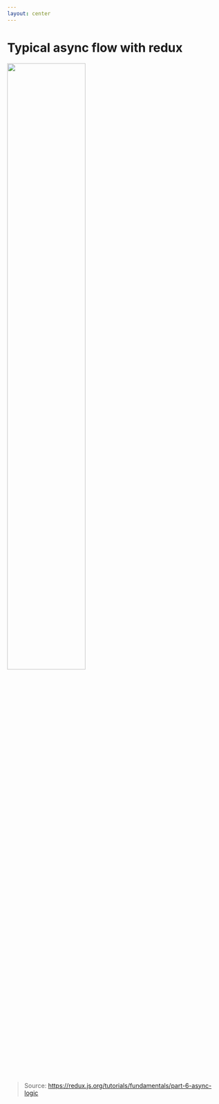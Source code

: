 ```yaml
---
layout: center
---
```


# Typical async flow with redux

<style>
.async-diagram {
  width: 60%;
  margin: 0 auto;
  margin-bottom: 5px;
}
</style>

<img class="async-diagram" src="/reduxasyncdataflowdiagram-d97ff38a0f4da0f327163170ccc13e80.gif" />

> Source: https://redux.js.org/tutorials/fundamentals/part-6-async-logic
